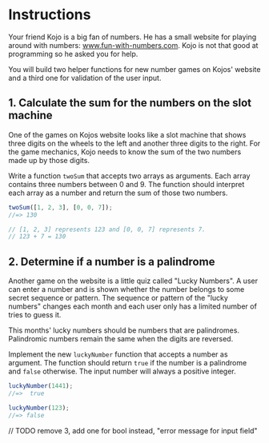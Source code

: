 # Instructions

Your friend Kojo is a big fan of numbers.
He has a small website for playing around with numbers: www.fun-with-numbers.com.
Kojo is not that good at programming so he asked you for help.

You will build two helper functions for new number games on Kojos' website and a third one for validation of the user input.

## 1. Calculate the sum for the numbers on the slot machine

One of the games on Kojos website looks like a slot machine that shows three digits on the wheels to the left and another three digits to the right.
For the game mechanics, Kojo needs to know the sum of the two numbers made up by those digits.

Write a function `twoSum` that accepts two arrays as arguments.
Each array contains three numbers between 0 and 9.
The function should interpret each array as a number and return the sum of those two numbers.

```javascript
twoSum([1, 2, 3], [0, 0, 7]);
//=> 130

// [1, 2, 3] represents 123 and [0, 0, 7] represents 7.
// 123 + 7 = 130
```

## 2. Determine if a number is a palindrome

Another game on the website is a little quiz called "Lucky Numbers".
A user can enter a number and is shown whether the number belongs to some secret sequence or pattern.
The sequence or pattern of the "lucky numbers" changes each month and each user only has a limited number of tries to guess it.

This months' lucky numbers should be numbers that are palindromes.
Palindromic numbers remain the same when the digits are reversed.

Implement the new `luckyNumber` function that accepts a number as argument.
The function should return `true` if the number is a palindrome and `false` otherwise.
The input number will always a positive integer.

```javascript
luckyNumber(1441);
//=>  true

luckyNumber(123);
//=> false
```

// TODO remove 3, add one for bool instead, "error message for input field"
